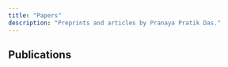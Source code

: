 ```yaml
---
title: "Papers"
description: "Preprints and articles by Pranaya Pratik Das."
---
```


## Publications

